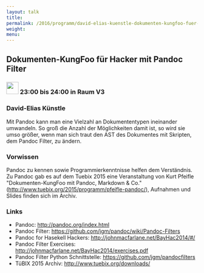 ```yaml
---
layout: talk
title:
permalink: /2016/programm/david-elias-kuenstle-dokumenten-kungfoo-fuer-hacker-mit-pandoc-filter/
weight:
menu:
---
```

## Dokumenten-KungFoo für Hacker mit Pandoc Filter

### <img height = "32" src="../../../images/lightning.svg"> 23:00 bis 24:00 in Raum V3

### David-Elias Künstle

Mit Pandoc kann man eine Vielzahl an Dokumententypen ineinander umwandeln. So groß die Anzahl der Möglichkeiten damit ist, so wird sie umso größer, wenn man sich traut den AST des Dokumentes mit Skripten, dem Pandoc Filter, zu ändern. 

### Vorwissen

Pandoc zu kennen sowie Programmierkenntnisse helfen dem Verständnis. Zu Pandoc gab es auf dem Tuebix 2015 eine Veranstaltung von Kurt Pfeifle "Dokumenten-KungFoo mit Pandoc, Markdown & Co." (<a href="http://www.tuebix.org/2015/programm/pfeifle-pandoc/">http://www.tuebix.org/2015/programm/pfeifle-pandoc/</a>), Aufnahmen und Slides finden sich im Archiv.

### Links

- Pandoc: <a href="http://pandoc.org/index.html" target="_blank">http://pandoc.org/index.html</a>
- Pandoc Filter: <a href="https://github.com/jgm/pandoc/wiki/Pandoc-Filters" target="_blank">https://github.com/jgm/pandoc/wiki/Pandoc-Filters</a>
- Pandoc for Hasekell Hackers: <a href="http://johnmacfarlane.net/BayHac2014/#/" target="_blank">http://johnmacfarlane.net/BayHac2014/#/</a>
- Pandoc Filter Exercises: <a href="http://johnmacfarlane.net/BayHac2014/exercises.pdf" target="_blank">http://johnmacfarlane.net/BayHac2014/exercises.pdf</a>
- Pandoc Filter Python Schnittstelle: <a href="https://github.com/jgm/pandocfilters" target="_blank">https://github.com/jgm/pandocfilters</a>
- TüBIX 2015 Archiv: <a href="http://www.tuebix.org/downloads/" target="_blank">http://www.tuebix.org/downloads/</a>

